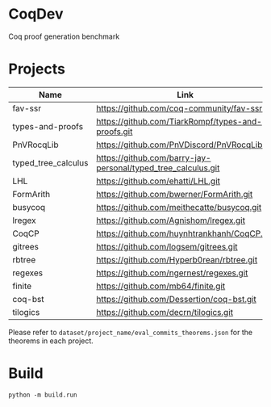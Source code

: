 # CoqDev
Coq proof generation benchmark

# Projects
| Name | Link |
| --- | --- |
| fav-ssr | https://github.com/coq-community/fav-ssr.git |
| types-and-proofs | https://github.com/TiarkRompf/types-and-proofs.git |
| PnVRocqLib | https://github.com/PnVDiscord/PnVRocqLib.git |
| typed_tree_calculus | https://github.com/barry-jay-personal/typed_tree_calculus.git |
| LHL | https://github.com/ehatti/LHL.git |
| FormArith | https://github.com/bwerner/FormArith.git |
| busycoq | https://github.com/meithecatte/busycoq.git |
| lregex | https://github.com/Agnishom/lregex.git |
| CoqCP | https://github.com/huynhtrankhanh/CoqCP.git |
| gitrees | https://github.com/logsem/gitrees.git |
| rbtree | https://github.com/Hyperb0rean/rbtree.git |
| regexes | https://github.com/ngernest/regexes.git |
| finite | https://github.com/mb64/finite.git |
| coq-bst | https://github.com/Dessertion/coq-bst.git |
| tilogics | https://github.com/decrn/tilogics.git |

Please refer to `dataset/project_name/eval_commits_theorems.json` for the theorems in each project.

# Build 
```
python -m build.run
```